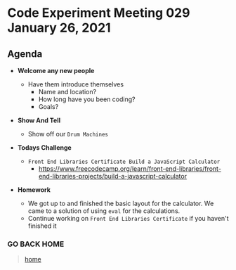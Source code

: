# Code Experiment Meeting 029 January 26, 2021

## Agenda
- **Welcome any new people**
  - Have them introduce themselves
    - Name and location?
    - How long have you been coding?
    - Goals?


- **Show And Tell**
  - Show off our `Drum Machines`

- **Todays Challenge**
  - `Front End Libraries Certificate Build a JavaScript Calculator`
    - https://www.freecodecamp.org/learn/front-end-libraries/front-end-libraries-projects/build-a-javascript-calculator


- **Homework**
  - We got up to and finished the basic layout for the calculator.  We came to a solution of using `eval` for the calculations.
  - Continue working on `Front End Libraries Certificate` if you haven't finished it


### GO BACK HOME
> [home](../../../readme.md)